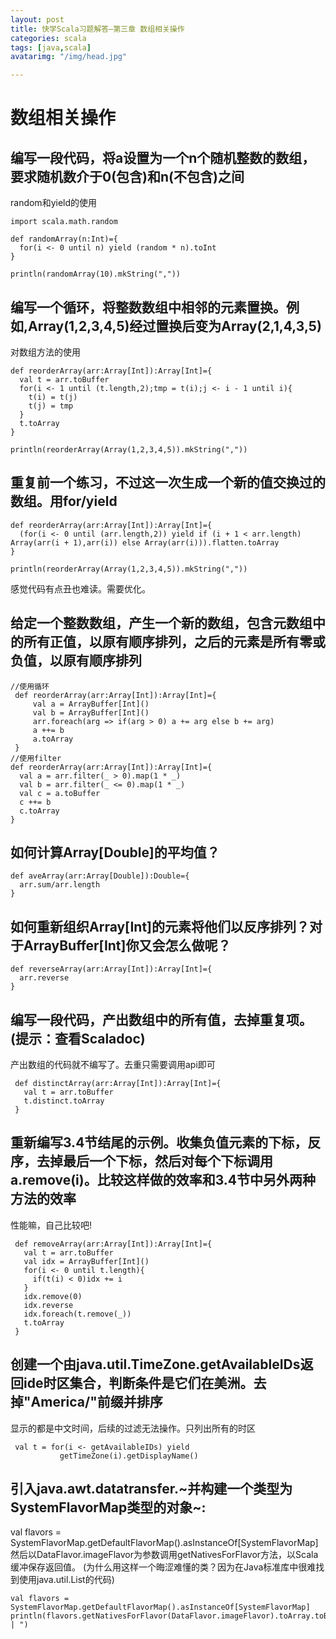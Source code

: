 ```yaml
---
layout: post
title: 快学Scala习题解答—第三章 数组相关操作
categories: scala
tags: [java,scala]
avatarimg: "/img/head.jpg"

---
```



数组相关操作
============

编写一段代码，将a设置为一个n个随机整数的数组，要求随机数介于0(包含)和n(不包含)之间
----------------------------------------------------------------------------------

random和yield的使用

``` {.scala}
import scala.math.random

def randomArray(n:Int)={
  for(i <- 0 until n) yield (random * n).toInt
}

println(randomArray(10).mkString(","))
```

编写一个循环，将整数数组中相邻的元素置换。例如,Array(1,2,3,4,5)经过置换后变为Array(2,1,4,3,5)
---------------------------------------------------------------------------------------------

对数组方法的使用

``` {.scala}
def reorderArray(arr:Array[Int]):Array[Int]={
  val t = arr.toBuffer
  for(i <- 1 until (t.length,2);tmp = t(i);j <- i - 1 until i){
    t(i) = t(j)
    t(j) = tmp
  }
  t.toArray
}

println(reorderArray(Array(1,2,3,4,5)).mkString(","))
```

<!-- more -->

重复前一个练习，不过这一次生成一个新的值交换过的数组。用for/yield
-----------------------------------------------------------------

``` {.scala}
def reorderArray(arr:Array[Int]):Array[Int]={
  (for(i <- 0 until (arr.length,2)) yield if (i + 1 < arr.length) Array(arr(i + 1),arr(i)) else Array(arr(i))).flatten.toArray
}

println(reorderArray(Array(1,2,3,4,5)).mkString(","))
```

感觉代码有点丑也难读。需要优化。

给定一个整数数组，产生一个新的数组，包含元数组中的所有正值，以原有顺序排列，之后的元素是所有零或负值，以原有顺序排列
--------------------------------------------------------------------------------------------------------------------

``` {.scala}
//使用循环
 def reorderArray(arr:Array[Int]):Array[Int]={
     val a = ArrayBuffer[Int]()
     val b = ArrayBuffer[Int]()
     arr.foreach(arg => if(arg > 0) a += arg else b += arg)
     a ++= b
     a.toArray
 }
//使用filter
def reorderArray(arr:Array[Int]):Array[Int]={
  val a = arr.filter(_ > 0).map(1 * _)
  val b = arr.filter(_ <= 0).map(1 * _)
  val c = a.toBuffer
  c ++= b
  c.toArray
}
```

如何计算Array[Double]的平均值？
-------------------------------

``` {.scala}
def aveArray(arr:Array[Double]):Double={
  arr.sum/arr.length
}
```

如何重新组织Array[Int]的元素将他们以反序排列？对于ArrayBuffer[Int]你又会怎么做呢？
----------------------------------------------------------------------------------

``` {.scala}
def reverseArray(arr:Array[Int]):Array[Int]={
  arr.reverse
}
```

编写一段代码，产出数组中的所有值，去掉重复项。(提示：查看Scaladoc)
------------------------------------------------------------------

产出数组的代码就不编写了。去重只需要调用api即可

``` {.scala}
 def distinctArray(arr:Array[Int]):Array[Int]={
   val t = arr.toBuffer
   t.distinct.toArray
 }
```

重新编写3.4节结尾的示例。收集负值元素的下标，反序，去掉最后一个下标，然后对每个下标调用a.remove(i)。比较这样做的效率和3.4节中另外两种方法的效率
-----------------------------------------------------------------------------------------------------------------------------------------------

性能嘛，自己比较吧!

``` {.scala}
 def removeArray(arr:Array[Int]):Array[Int]={
   val t = arr.toBuffer
   val idx = ArrayBuffer[Int]()
   for(i <- 0 until t.length){
     if(t(i) < 0)idx += i
   }
   idx.remove(0)
   idx.reverse
   idx.foreach(t.remove(_))
   t.toArray
 }
```

创建一个由java.util.TimeZone.getAvailableIDs返回ide时区集合，判断条件是它们在美洲。去掉"America/"前缀并排序
-----------------------------------------------------------------------------------------------------------

显示的都是中文时间，后续的过滤无法操作。只列出所有的时区

``` {.scala}
 val t = for(i <- getAvailableIDs) yield
           getTimeZone(i).getDisplayName()
```

引入java.awt.datatransfer.~并构建一个类型为SystemFlavorMap类型的对象~:
----------------------------------------------------------------------

val flavors =
SystemFlavorMap.getDefaultFlavorMap().asInstanceOf[SystemFlavorMap]
然后以DataFlavor.imageFlavor为参数调用getNativesForFlavor方法，以Scala缓冲保存返回值。
(为什么用这样一个晦涩难懂的类？因为在Java标准库中很难找到使用java.util.List的代码)

``` {.scala}
val flavors = SystemFlavorMap.getDefaultFlavorMap().asInstanceOf[SystemFlavorMap]
println(flavors.getNativesForFlavor(DataFlavor.imageFlavor).toArray.toBuffer.mkString(" | ")
```
